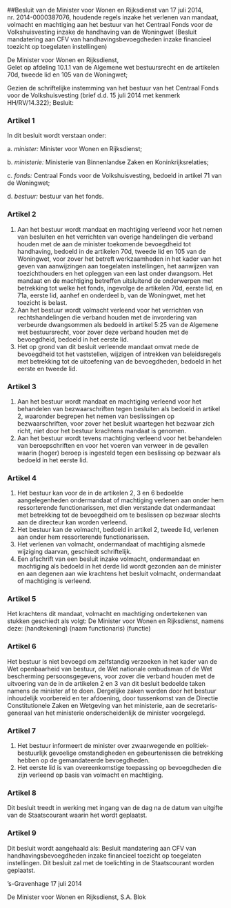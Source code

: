 <meta http-equiv='Content-Type' content='text/html; charset=utf-8' />

##Besluit van de Minister voor Wonen en Rijksdienst van 17 juli 2014, nr. 2014-0000387076, houdende regels inzake het verlenen van mandaat, volmacht en machtiging aan het bestuur van het Centraal Fonds voor de Volkshuisvesting inzake de handhaving van de Woningwet (Besluit mandatering aan CFV van handhavingsbevoegdheden inzake financieel toezicht op toegelaten instellingen)

De Minister voor Wonen en Rijksdienst,  
Gelet op afdeling 10.1.1 van de Algemene wet bestuursrecht en de artikelen 70d, tweede lid en 105 van de Woningwet;

Gezien de schriftelijke instemming van het bestuur van het Centraal Fonds voor de Volkshuisvesting (brief d.d. 15 juli 2014 met kenmerk HH/RV/14.322);
Besluit:    

### Artikel  1  

In dit besluit wordt verstaan onder: 

a.  *minister:* Minister voor Wonen en Rijksdienst;  

b.  *ministerie:* Ministerie van Binnenlandse Zaken en Koninkrijksrelaties;  

c.  *fonds:* Centraal Fonds voor de Volkshuisvesting, bedoeld in artikel 71 van de Woningwet;  

d.  *bestuur:* bestuur van het fonds.   

### Artikel  2  

1.  Aan het bestuur wordt mandaat en machtiging verleend voor het nemen van besluiten en het verrichten van overige handelingen die verband houden met de aan de minister toekomende bevoegdheid tot handhaving, bedoeld in de artikelen 70d, tweede lid en 105 van de Woningwet, voor zover het betreft werkzaamheden in het kader van het geven van aanwijzingen aan toegelaten instellingen, het aanwijzen van toezichthouders en het opleggen van een last onder dwangsom. Het mandaat en de machtiging betreffen uitsluitend de onderwerpen met betrekking tot welke het fonds, ingevolge de artikelen 70d, eerste lid, en 71a, eerste lid, aanhef en onderdeel b, van de Woningwet, met het toezicht is belast.   
2.  Aan het bestuur wordt volmacht verleend voor het verrichten van rechtshandelingen die verband houden met de invordering van verbeurde dwangsommen als bedoeld in artikel 5:25 van de Algemene wet bestuursrecht, voor zover deze verband houden met de bevoegdheid, bedoeld in het eerste lid.   
3.  Het op grond van dit besluit verleende mandaat omvat mede de bevoegdheid tot het vaststellen, wijzigen of intrekken van beleidsregels met betrekking tot de uitoefening van de bevoegdheden, bedoeld in het eerste en tweede lid.  

### Artikel  3  

1.  Aan het bestuur wordt mandaat en machtiging verleend voor het behandelen van bezwaarschriften tegen besluiten als bedoeld in artikel 2, waaronder begrepen het nemen van beslissingen op bezwaarschriften, voor zover het besluit waartegen het bezwaar zich richt, niet door het bestuur krachtens mandaat is genomen.   
2.  Aan het bestuur wordt tevens machtiging verleend voor het behandelen van beroepschriften en voor het voeren van verweer in de gevallen waarin (hoger) beroep is ingesteld tegen een beslissing op bezwaar als bedoeld in het eerste lid.  

### Artikel  4  

1.  Het bestuur kan voor de in de artikelen 2, 3 en 6 bedoelde aangelegenheden ondermandaat of machtiging verlenen aan onder hem ressorterende functionarissen, met dien verstande dat ondermandaat met betrekking tot de bevoegdheid om te beslissen op bezwaar slechts aan de directeur kan worden verleend.   
2.  Het bestuur kan de volmacht, bedoeld in artikel 2, tweede lid, verlenen aan onder hem ressorterende functionarissen.   
3.  Het verlenen van volmacht, ondermandaat of machtiging alsmede wijziging daarvan, geschiedt schriftelijk.   
4.  Een afschrift van een besluit inzake volmacht, ondermandaat en machtiging als bedoeld in het derde lid wordt gezonden aan de minister en aan degenen aan wie krachtens het besluit volmacht, ondermandaat of machtiging is verleend.  

### Artikel  5  

Het krachtens dit mandaat, volmacht en machtiging ondertekenen van stukken geschiedt als volgt: De Minister voor Wonen en Rijksdienst, namens deze: (handtekening) (naam functionaris) (functie) 

### Artikel  6  

Het bestuur is niet bevoegd om zelfstandig verzoeken in het kader van de Wet openbaarheid van bestuur, de Wet nationale ombudsman of de Wet bescherming persoonsgegevens, voor zover die verband houden met de uitvoering van de in de artikelen 2 en 3 van dit besluit bedoelde taken namens de minister af te doen. Dergelijke zaken worden door het bestuur inhoudelijk voorbereid en ter afdoening, door tussenkomst van de Directie Constitutionele Zaken en Wetgeving van het ministerie, aan de secretaris-generaal van het ministerie onderscheidenlijk de minister voorgelegd. 

### Artikel  7  

1.  Het bestuur informeert de minister over zwaarwegende en politiek-bestuurlijk gevoelige omstandigheden en gebeurtenissen die betrekking hebben op de gemandateerde bevoegdheden.   
2.  Het eerste lid is van overeenkomstige toepassing op bevoegdheden die zijn verleend op basis van volmacht en machtiging.  

### Artikel  8  

Dit besluit treedt in werking met ingang van de dag na de datum van uitgifte van de Staatscourant waarin het wordt geplaatst. 

### Artikel  9  

Dit besluit wordt aangehaald als: Besluit mandatering aan CFV van handhavingsbevoegdheden inzake financieel toezicht op toegelaten instellingen. 
Dit besluit zal met de toelichting in de Staatscourant worden geplaatst.   

’s-Gravenhage 
17 juli 2014   

De 
Minister voor Wonen en Rijksdienst, 
S.A. Blok     
